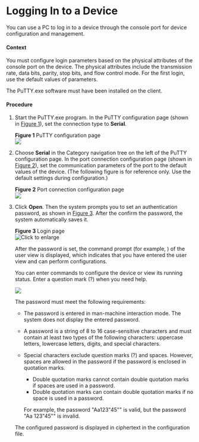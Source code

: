 Logging In to a Device
======================

You can use a PC to log in to a device through the console port for device configuration and management.

#### Context

You must configure login parameters based on the physical attributes of the console port on the device. The physical attributes include the transmission rate, data bits, parity, stop bits, and flow control mode. For the first login, use the default values of parameters.

The PuTTY.exe software must have been installed on the client.


#### Procedure

1. Start the PuTTY.exe program. In the PuTTY configuration page (shown in [Figure 1](#EN-US_TASK_0172359668__fig819804711612)), set the connection type to **Serial**.
   
   **Figure 1** PuTTY configuration page  
   ![](figure/en-us_image_0195774881.png)
2. Choose **Serial** in the Category navigation tree on the left of the PuTTY configuration page. In the port connection configuration page (shown in [Figure 2](#EN-US_TASK_0172359668__fig175289125185)), set the communication parameters of the port to the default values of the device. (The following figure is for reference only. Use the default settings during configuration.)
   
   **Figure 2** Port connection configuration page  
   ![](figure/en-us_image_0295091930.png)
3. Click **Open**. Then the system prompts you to set an authentication password, as shown in [Figure 3](#EN-US_TASK_0172359668__fig11372143315617). After the confirm the password, the system automatically saves it.
   
   **Figure 3** Login page  
   ![](figure/en-us_image_0194852587.png "Click to enlarge")
   
   After the password is set, the command prompt (for example, **<HUAWEI>**) of the user view is displayed, which indicates that you have entered the user view and can perform configurations.
   
   You can enter commands to configure the device or view its running status. Enter a question mark (?) when you need help.
   
   ![](../../../../public_sys-resources/note_3.0-en-us.png) 
   
   The password must meet the following requirements:
   
   * The password is entered in man-machine interaction mode. The system does not display the entered password.
   * A password is a string of 8 to 16 case-sensitive characters and must contain at least two types of the following characters: uppercase letters, lowercase letters, digits, and special characters.
   * Special characters exclude question marks (?) and spaces. However, spaces are allowed in the password if the password is enclosed in quotation marks.
     + Double quotation marks cannot contain double quotation marks if spaces are used in a password.
     + Double quotation marks can contain double quotation marks if no space is used in a password.
     
     For example, the password "Aa123"45"" is valid, but the password "Aa 123"45"" is invalid.
   
   The configured password is displayed in ciphertext in the configuration file.